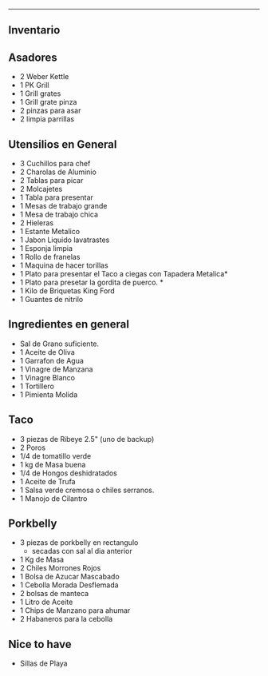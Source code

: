 

------------------------------------------------------------------------
Inventario
-------------------------------------------------------------------------

Asadores
---------------
- 2 Weber Kettle
- 1 PK Grill
- 1 Grill grates 
- 1 Grill grate pinza
- 2 pinzas para asar
- 2 limpia parrillas

Utensilios en General
------------------------
- 3 Cuchillos para chef
- 2 Charolas de Aluminio
- 2 Tablas para picar
- 2 Molcajetes
- 1 Tabla para presentar
- 1 Mesas de trabajo grande
- 1 Mesa de trabajo chica
- 2 Hieleras
- 1 Estante Metalico
- 1 Jabon Liquido lavatrastes
- 1 Esponja limpia
- 1 Rollo de franelas
- 1 Maquina de hacer torillas
- 1 Plato para presentar el Taco a ciegas con Tapadera Metalica*
- 1 Plato para presetar la gordita de puerco. *
- 1 Kilo de Briquetas King Ford
- 1 Guantes de nitrilo

Ingredientes en general
-----------------------
- Sal de Grano suficiente.
- 1 Aceite de Oliva
- 1 Garrafon de Agua
- 1 Vinagre de Manzana
- 1 Vinagre Blanco
- 1 Tortillero
- 1 Pimienta Molida

Taco 
-------------------------
- 3 piezas de Ribeye 2.5" (uno de backup)
- 2 Poros
- 1/4 de tomatillo verde
- 1 kg de Masa buena
- 1/4 de Hongos deshidratados
- 1 Aceite de Trufa
- 1 Salsa verde cremosa o chiles serranos.
- 1 Manojo de Cilantro

Porkbelly
-----------------------------------
- 3 piezas de porkbelly en rectangulo
	- secadas con sal al dia anterior
- 1 Kg de Masa
- 2 Chiles Morrones Rojos
- 1 Bolsa de Azucar Mascabado
- 1 Cebolla Morada Desflemada
- 2 bolsas de manteca
- 1 Litro de Aceite
- 1 Chips de Manzano para ahumar
- 2 Habaneros para la cebolla

Nice to have
------------
- Sillas de Playa
